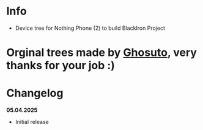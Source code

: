 # Info
- Device tree for Nothing Phone (2) to build BlackIron Project

# Orginal trees made by [Ghosuto](https://github.com/Ghosuto), very thanks for your job :)

# Changelog
**05.04.2025**<br>
- Initial release<br>
